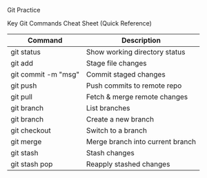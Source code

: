 Git Practice

Key Git Commands Cheat Sheet (Quick Reference)

| Command                | Description                       |
|------------------------|-----------------------------------|
| git status             | Show working directory status     |
| git add <file>         | Stage file changes                |
| git commit -m "msg"    | Commit staged changes             |
| git push               | Push commits to remote repo       |
| git pull               | Fetch & merge remote changes      |
| git branch             | List branches                     |
| git branch <name>      | Create a new branch               |
| git checkout <branch>  | Switch to a branch                |
| git merge <branch>     | Merge branch into current branch  |
| git stash              | Stash changes                     |
| git stash pop          | Reapply stashed changes           |
